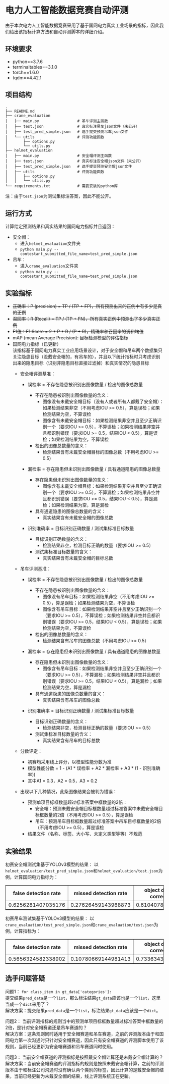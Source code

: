 # 电力人工智能数据竞赛自动评测

由于本次电力人工智能数据竞赛采用了基于国网电力真实工业场景的指标，因此我们给出该指标计算方法和自动评测脚本的详细介绍。

## 环境要求
* python==3.7.6
* terminaltables==3.1.0  
* torch==1.6.0
* tqdm==4.42.1

## 项目结构
```
.
├── README.md
├── crane_evaluation
│   ├── main.py                 # 吊车评测主函数
│   ├── test.json               # 真实标注吊车json文件（未公开）
│   ├── test_pred_simple.json   # 选手提交预测吊车json文件
│   └── utils                   # 评测功能函数
│       ├── options.py
│       └── utils.py
├── helmet_evaluation
│   ├── main.py                 # 安全帽评测主函数
│   ├── test.json               # 真实标注安全帽json文件（未公开）
│   ├── test_pred_simple.json   # 选手提交预测安全帽json文件
│   ├── utils                   # 评测功能函数
│   │   ├── options.py
│   │   └── utils.py
└── requirements.txt            # 需要安装的python库
```
注：由于`test.json`为测试集标注答案，因此不能公开。

## 运行方式
计算给定预测结果和真实结果的国网电力指标并且返回：
* 安全帽：  
  * 进入`helmet_evaluation`文件夹  
  * `python main.py --contestant_submitted_file_name=test_pred_simple.json`  
* 吊车：  
  * 进入`crane_evaluation`文件夹  
  * `python main.py --contestant_submitted_file_name=test_pred_simple.json`

## 实验指标 
* ~~正确率：P (precision) = TP / (TP + FP)，所有预测出来的正例中有多少是真的正例~~
* ~~召回率：R (Recall) = TP / (TP + FN)，所有真实正例中预测出了多少真实正例~~  
* ~~F1值：F1 Score = 2 * P * R / (P + R)，精确率和召回率的调和均值~~ 
* ~~mAP (mean Average Precision): 目标检测模型的评估指标~~
* 国网电力指标（已更新）  
 该指标基于国网电力真实工业应用场景设计，对于安全帽和吊车两个数据集只关注隐患目标（没戴安全帽的，有吊车的），并且以下统计指标时只考虑识别出来的隐患目标（识别非隐患目标直接过滤掉）和真实情况的隐患目标
    * 安全帽评测基准：
        * 误检率 = 不存在隐患被识别出图像数量 / 检出的图像总数量
            * 不存在隐患被识别出图像数量的含义：
                * 图像没有未戴安全帽目标（没有人或者所有人都戴了安全帽）：如果检测结果非空（不用考虑IOU >= 0.5），算是误检；如果检测结果为空，不算误检
                * 图像含有未戴安全帽目标：如果检测结果非空并且至少正确识别一个（要求IOU >= 0.5），不算误检；如果检测结果非空并且都识别错误（要求IOU >= 0.5，结果IOU < 0.5），算是误检；如果检测结果为空，不算误检
            * 检出的图像总数量的含义：
                * 检测结果含有未戴安全帽目标的图像总数（不用考虑IOU >= 0.5）
        
        * 漏检率 = 存在隐患但未识别出图像数量 / 具有通道隐患的图像总数量
            * 存在隐患但未识别出图像数量的含义：
                * 图像含有未戴安全帽目标：如果检测结果非空并且至少正确识别一个（要求IOU >= 0.5），不算漏检；如果检测结果非空并且都识别错误（要求IOU >= 0.5，结果IOU < 0.5），算是漏检；如果检测结果为空，算是漏检
            * 具有通道隐患的图像总数量的含义：
                * 真实结果含有未戴安全帽的图像总数
        
        * 识别准确率 = 目标识别正确数量 / 测试集标准目标数量
            * 目标识别正确数量的含义：
                * 检测结果非空，检测目标正确的数量（要求IOU >= 0.5）
            * 测试集标准目标数量的含义：
                * 真实结果含有未戴安全帽的目标总数

    * 吊车评测基准：
         * 误检率 = 不存在隐患被识别出图像数量 / 检出的图像总数量
            * 不存在隐患被识别出图像数量的含义：
                * 图像没有吊车目标：如果检测结果非空（不用考虑IOU >= 0.5），算是误检；如果检测结果为空，不算误检
                * 图像含有吊车目标：如果检测结果非空并且至少正确识别一个（要求IOU >= 0.5），不算误检；如果检测结果非空并且都识别错误（要求IOU >= 0.5，结果IOU < 0.5），算是误检；如果检测结果为空，不算误检
            * 检出的图像总数量的含义：
                * 检测结果含有吊车的图像总数（不用考虑IOU >= 0.5）

         * 漏检率 = 存在隐患但未识别出图像数量 / 具有通道隐患的图像总数量
            * 存在隐患但未识别出图像数量的含义：
                * 图像含有吊车目标：如果检测结果非空并且至少正确识别一个（要求IOU >= 0.5），不算漏检；如果检测结果非空并且都识别错误（要求IOU >= 0.5，结果IOU < 0.5），算是漏检；如果检测结果为空，算是漏检
            * 具有通道隐患的图像总数量的含义：
                * 真实结果含有吊车的图像总数
         
         * 识别准确率 = 目标识别正确数量 / 测试集标准目标数量
            * 目标识别正确数量的含义：
                * 检测结果非空，检测目标正确的数量（要求IOU >= 0.5）
            * 测试集标准目标数量的含义：
                * 真实结果含有吊车的目标总数

    * 分数评定：
        * 初赛均采用线上评分，以模型性能分数为准
        * 模型性能分数 = 1 - (A1 * 误检率 + A2 * 漏检率 + A3 * (1 - 识别准确率))
        * 其中A1 = 0.3，A2 = 0.5，A3 = 0.2

     * 出现以下几种情况，此条图像结果会被判为错误：
        * 预测单项目标框数量超过标准答案中框数量的2倍：
            * 安全帽：预测未戴安全帽目标框数量超过标准答案中未戴安全帽目标框数量的2倍（不用考虑IOU >= 0.5），算是误检
            * 吊车：预测吊车目标框数量超过标准答案中吊车目标框数量的2倍（不用考虑IOU >= 0.5），算是误检
       * 结果文件（名称、标签、大小写、未定义类型等等）不规范

## 实验结果
初赛安全帽测试集基于YOLOv3模型的结果：
以`helmet_evaluation/test_pred_simple.json`和`helmet_evaluation/test.json`为例，计算国网电力指标为： 
<div class="table">
<table border="1" cellspacing="0" cellpadding="10" width="100%">
<thead>
<tr class="firstHead">  
<th colspan="1" rowspan="1">false detection rate</th> <th>missed detection rate</th> <th>object detection correct rate</th> <th>sgcc helmet image score</th>
 </tr>
</thead>
<tbody>
<tr>
<td>0.6256281407035176</td>
<td>0.27626459143968873</td> <td>0.6104078762306611</td> <td>0.5962608373152326</td>
</tr>
</tbody>
</table>
</div>

初赛吊车测试集基于YOLOv3模型的结果：
以`crane_evaluation/test_pred_simple.json`和`crane_evaluation/test.json`为例，计算指标为： 
<div class="table">
<table border="1" cellspacing="0" cellpadding="10" width="100%">
<thead>
<tr class="firstHead">  
<th colspan="1" rowspan="1">false detection rate</th> <th>missed detection rate</th> <th>object detection correct rate</th> <th>sgcc crane image score</th>
 </tr>
</thead>
<tbody>
<tr>
<td>0.5656324582338902</td>
<td>0.10780669144981413</td> <td>0.7336343115124153</td> <td>0.723133779107409</td>
</tr>
</tbody>
</table>
</div>

## 选手问题答疑
问题1：
`for class_item in gt_data['categories']:`  
提交结果`pred_data`是一个`list`，那么标注结果`gt_data`应该也是一个`list`，这里当成一个`dict`来用了？  
解决方案：提交结果`pred_data`是一个`list`，标注结果`gt_data`应该是一个`dict`。

问题2：
当前评测指标的规则当中的预测单项目标框数量超过标准答案中框数量的2倍，是针对安全帽赛道还是吊车赛道的？  
解决方案：这条规则同时适用于安全帽赛道和吊车赛道，之前的评测版本由于和国网电力第一次沟通时只针对安全帽赛道，因此只有安全帽赛道的评测脚本使用了该规则，当前已经更新为安全帽赛道和吊车赛道同时使用。

问题3：
当前安全帽赛道的评测指标是按照戴安全帽计算还是未戴安全帽计算的？  
解决方案：当前安全帽赛道的评测指标的规则是按照未戴安全帽计算，之前的评测版本由于和标注公司沟通时没有确认两个类别的标签，因此计算的是戴安全帽的结果，当前已经更新为未戴安全帽的结果，线上评测系统正在更新。
